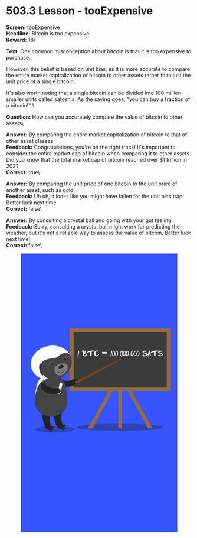 # 503.3 Lesson - tooExpensive

**Screen:** tooExpensive\
**Headline:** Bitcoin is too expensive\
**Reward:** 18\

**Text:** One common misconception about bitcoin is that it is too expensive to purchase.

However, this belief is based on unit bias, as it is more accurate to compare the entire market capitalization of bitcoin to other assets rather than just the unit price of a single bitcoin.

It&#x27;s also worth noting that a single bitcoin can be divided into 100 million smaller units called satoshis. As the saying goes, &quot;you can buy a fraction of a bitcoin!&quot;
\

**Question:** How can you accurately compare the value of bitcoin to other assets\

**Answer:** By comparing the entire market capitalization of bitcoin to that of other asset classes\
**Feedback:** Congratulations, you&#x27;re on the right track! It&#x27;s important to consider the entire market cap of bitcoin when comparing it to other assets. Did you know that the total market cap of bitcoin reached over $1 trillion in 2021\
**Correct:** true\

**Answer:** By comparing the unit price of one bitcoin to the unit price of another asset, such as gold\
**Feedback:** Uh oh, it looks like you might have fallen for the unit bias trap! Better luck next time\
**Correct:** false\

**Answer:** By consulting a crystal ball and going with your gut feeling\
**Feedback:** Sorry, consulting a crystal ball might work for predicting the weather, but it&#x27;s not a reliable way to assess the value of bitcoin. Better luck next time!\
**Correct:** false\


<figure><img src="../.gitbook/assets/503-03.png" alt=""><figcaption></figcaption></figure>

